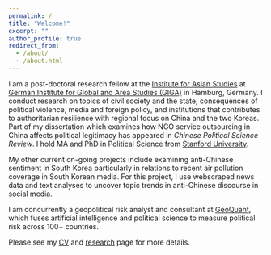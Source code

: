 ```yaml
---
permalink: /
title: "Welcome!"
excerpt: ""
author_profile: true
redirect_from:
  - /about/
  - /about.html
---
```

I am a post-doctoral research fellow at the [Institute for Asian Studies](https://www.giga-hamburg.de/en/institutes/giga-institute-for-asian-studies/) at [German Institute for Global and Area Studies (GIGA)](https://www.giga-hamburg.de/en/) in Hamburg, Germany. I conduct research on topics of civil society and the state, consequences of political violence, media and foreign policy, and institutions that contributes to authoritarian resilience with regional focus on China and the two Koreas. Part of my dissertation which examines how NGO service outsourcing in China affects political legitimacy has appeared in *Chinese Political Science Review*. I hold MA and PhD in Political Science from [Stanford University](https://stanford.edu).

My other current on-going projects include examining anti-Chinese sentiment in South Korea particularly in relations to recent air pollution coverage in South Korean media. For this project, I use webscraped news data and text analyses to uncover topic trends in anti-Chinese discourse in social media.

I am concurrently a geopolitical risk analyst and consultant at [GeoQuant](https://geoquant.com/), which fuses artificial intelligence and political science to measure political risk across 100+ countries.

Please see my [CV](https://drive.google.com/file/d/18NiiMCoBmBMxDBr2_sDnOtkfhWOFqh9d/view?usp=sharing) and [research](https://ehsong.github.io/research/) page for more details.
